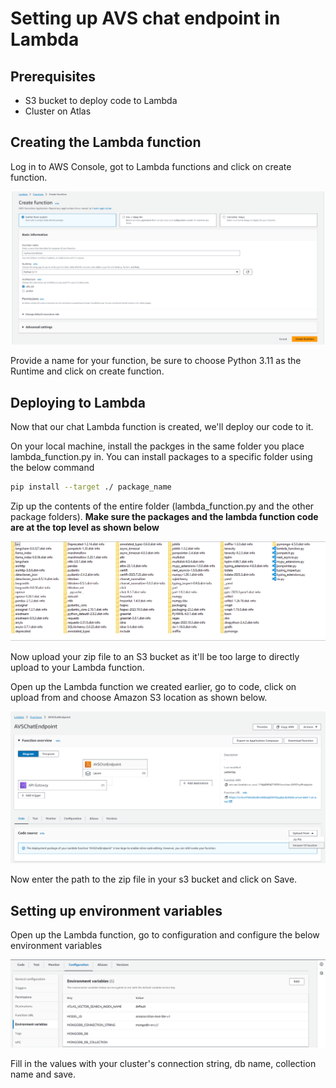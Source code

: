 # Setting up AVS chat endpoint in Lambda

## Prerequisites

* S3 bucket to deploy code to Lambda
* Cluster on Atlas

## Creating the Lambda function

Log in to AWS Console, got to Lambda functions and click on create function.

![Lambda creation](../../../media/lambda-function-creation.png)

Provide a name for your function, be sure to choose Python 3.11 as the Runtime and click on create function.

## Deploying to Lambda

Now that our chat Lambda function is created, we'll deploy our code to it.

On your local machine, install the packges in the same folder you place lambda_function.py in. You can install packages to a specific folder using the below command

```bash
pip install --target ./ package_name
```

Zip up the contents of the entire folder (lambda_function.py and the other package folders). **Make sure the packages and the lambda function code are at the top level as shown below**

![Lambda deployment](../../../media/lambda-deploy-1.png)

Now upload your zip file to an S3 bucket as it'll be too large to directly upload to your Lambda function.

Open up the Lambda function we created earlier, go to code, click on upload from and choose Amazon S3 location as shown below.

![Lambda upload](../../../media/lambda-upload-s3.png)

Now enter the path to the zip file in your s3 bucket and click on Save.

## Setting up environment variables

Open up the Lambda function, go to configuration and configure the below environment variables

![Lambda env vars](../../../media/chat-env-vars.png)

Fill in the values with your cluster's connection string, db name, collection name and save.
